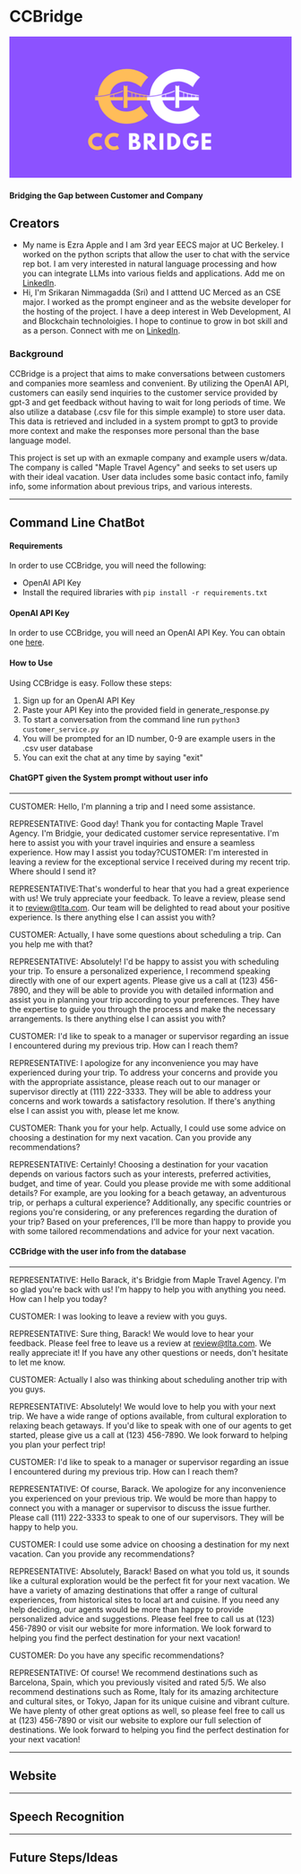 # CCBridge
![Header](https://github.com/EzraApple/ccbridge/blob/main/Readme%20Logo.png)
#### Bridging the Gap between Customer and Company

## Creators
- My name is Ezra Apple and I am 3rd year EECS major at UC Berkeley. I worked on the python scripts that allow the user to chat with the service rep bot. I am very interested in natural language processing and how you can integrate LLMs into various fields and applications. Add me on [LinkedIn](https://www.linkedin.com/in/ezraapple/).
- Hi, I'm Srikaran Nimmagadda (Sri) and I atttend UC Merced as an CSE major. I worked as the prompt engineer and as the website developer for the hosting of the project. I have a deep interest in Web Development, AI and Blockchain technoloigies. I hope to continue to grow in bot skill and as a person. Connect with me on [LinkedIn](https://www.linkedin.com/in/snimmagadda9/).
### Background
CCBridge is a project that aims to make conversations between customers and companies more seamless and convenient. By utilizing the OpenAI API, customers can easily send inquiries to the customer service provided by gpt-3 and get feedback without having to wait for long periods of time. We also utilize a database (.csv file for this simple example) to store user data. This data is retrieved and included in a system prompt to gpt3 to provide more context and make the responses more personal than the base language model.

This project is set up with an exmaple company and example users w/data. The company is called "Maple Travel Agency" and seeks to set users up with their ideal vacation. User data includes some basic contact info, family info, some information about previous trips, and various interests.

***
## Command Line ChatBot
#### Requirements
In order to use CCBridge, you will need the following:
- OpenAI API Key 
- Install the required libraries with `pip install -r requirements.txt`

#### OpenAI API Key
In order to use CCBridge, you will need an OpenAI API Key. You can obtain one [here](https://openai.com/blog/openai-api).

#### How to Use
Using CCBridge is easy. Follow these steps:

1. Sign up for an OpenAI API Key
2. Paste your API Key into the provided field in generate_response.py
3. To start a conversation from the command line run `python3 customer_service.py`
4. You will be prompted for an ID number, 0-9 are example users in the .csv user database
5. You can exit the chat at any time by saying "exit"

#### ChatGPT given the System prompt without user info
***
CUSTOMER: Hello, I'm planning a trip and I need some assistance.

REPRESENTATIVE: Good day! Thank you for contacting Maple Travel Agency. I'm Bridgie, your dedicated customer service representative. I'm here to assist you with your travel inquiries and ensure a seamless experience. How may I assist you today?CUSTOMER: I'm interested in leaving a review for the exceptional service I received during my recent trip. Where should I send it?

REPRESENTATIVE:That's wonderful to hear that you had a great experience with us! We truly appreciate your feedback. To leave a review, please send it to review@tlta.com. Our team will be delighted to read about your positive experience. Is there anything else I can assist you with?

CUSTOMER: Actually, I have some questions about scheduling a trip. Can you help me with that?

REPRESENTATIVE: Absolutely! I'd be happy to assist you with scheduling your trip. To ensure a personalized experience, I recommend speaking directly with one of our expert agents. Please give us a call at (123) 456-7890, and they will be able to provide you with detailed information and assist you in planning your trip according to your preferences. They have the expertise to guide you through the process and make the necessary arrangements. Is there anything else I can assist you with?

CUSTOMER: I'd like to speak to a manager or supervisor regarding an issue I encountered during my previous trip. How can I reach them?

REPRESENTATIVE: I apologize for any inconvenience you may have experienced during your trip. To address your concerns and provide you with the appropriate assistance, please reach out to our manager or supervisor directly at (111) 222-3333. They will be able to address your concerns and work towards a satisfactory resolution. If there's anything else I can assist you with, please let me know.

CUSTOMER: Thank you for your help. Actually, I could use some advice on choosing a destination for my next vacation. Can you provide any recommendations?

REPRESENTATIVE: Certainly! Choosing a destination for your vacation depends on various factors such as your interests, preferred activities, budget, and time of year. Could you please provide me with some additional details? For example, are you looking for a beach getaway, an adventurous trip, or perhaps a cultural experience? Additionally, any specific countries or regions you're considering, or any preferences regarding the duration of your trip? Based on your preferences, I'll be more than happy to provide you with some tailored recommendations and advice for your next vacation.

#### CCBridge with the user info from the database
***
REPRESENTATIVE: Hello Barack, it's Bridgie from Maple Travel Agency. I'm so glad you're back with us! I'm happy to help you with anything you need. How can I help you today?

CUSTOMER: I was looking to leave a review with you guys.

REPRESENTATIVE: Sure thing, Barack! We would love to hear your feedback. Please feel free to leave us a review at review@tlta.com. We really appreciate it! If you have any other questions or needs, don't hesitate to let me know.

CUSTOMER: Actually I also was thinking about scheduling another trip with you guys.

REPRESENTATIVE: Absolutely! We would love to help you with your next trip. We have a wide range of options available, from cultural exploration to relaxing beach getaways. If you'd like to speak with one of our agents to get started, please give us a call at (123) 456-7890. We look forward to helping you plan your perfect trip!

CUSTOMER: I'd like to speak to a manager or supervisor regarding an issue I encountered during my previous trip. How can I reach them?

REPRESENTATIVE: Of course, Barack. We apologize for any inconvenience you experienced on your previous trip. We would be more than happy to connect you with a manager or supervisor to discuss the issue further. Please call (111) 222-3333 to speak to one of our supervisors. They will be happy to help you.

CUSTOMER: I could use some advice on choosing a destination for my next vacation. Can you provide any recommendations?

REPRESENTATIVE: Absolutely, Barack! Based on what you told us, it sounds like a cultural exploration would be the perfect fit for your next vacation. We have a variety of amazing destinations that offer a range of cultural experiences, from historical sites to local art and cuisine. If you need any help deciding, our agents would be more than happy to provide personalized advice and suggestions. Please feel free to call us at (123) 456-7890 or visit our website for more information. We look forward to helping you find the perfect destination for your next vacation!

CUSTOMER: Do you have any specific recommendations?

REPRESENTATIVE: Of course! We recommend destinations such as Barcelona, Spain, which you previously visited and rated 5/5. We also recommend destinations such as Rome, Italy for its amazing architecture and cultural sites, or Tokyo, Japan for its unique cuisine and vibrant culture. We have plenty of other great options as well, so please feel free to call us at (123) 456-7890 or visit our website to explore our full selection of destinations. We look forward to helping you find the perfect destination for your next vacation!
***
## Website

***
## Speech Recognition

***
## Future Steps/Ideas

